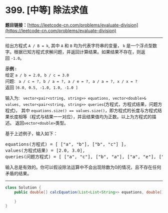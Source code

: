 # 399. [中等] 除法求值

**题目链接：**[https://leetcode-cn.com/problems/evaluate-division](https://leetcode-cn.com/problems/evaluate-division)

---

<div class="content__1Y2H">
 <div class="notranslate">
  <p>给出方程式&nbsp;<code>A / B = k</code>, 其中&nbsp;<code>A</code> 和&nbsp;<code>B</code> 均为代表字符串的变量，&nbsp;<code>k</code> 是一个浮点型数字。根据已知方程式求解问题，并返回计算结果。如果结果不存在，则返回&nbsp;<code>-1.0</code>。</p> 
  <p><strong>示例 :</strong><br> 给定&nbsp;<code>a / b = 2.0, b / c = 3.0</code><br> 问题: <code> a / c = ?, b / a = ?, a / e = ?, a / a = ?, x / x = ?&nbsp;</code><br> 返回&nbsp;<code>[6.0, 0.5, -1.0, 1.0, -1.0 ]</code></p> 
  <p>输入为: <code> vector&lt;pair&lt;string, string&gt;&gt; equations, vector&lt;double&gt;&amp; values, vector&lt;pair&lt;string, string&gt;&gt; queries</code>(方程式，方程式结果，问题方程式)，&nbsp;其中&nbsp;<code>equations.size() == values.size()</code>，即方程式的长度与方程式结果长度相等（程式与结果一一对应），并且结果值均为正数。以上为方程式的描述。&nbsp;返回<code>vector&lt;double&gt;</code>类型。</p> 
  <p>基于上述例子，输入如下：</p> 
  <pre class="language-text">equations(方程式) = [ ["a", "b"], ["b", "c"] ],
values(方程式结果) = [2.0, 3.0],
queries(问题方程式) = [ ["a", "c"], ["b", "a"], ["a", "e"], ["a", "a"], ["x", "x"] ]. 
</pre> 
  <p>输入总是有效的。你可以假设除法运算中不会出现除数为0的情况，且不存在任何矛盾的结果。</p> 
 </div>
</div>

---

```java
class Solution {
    public double[] calcEquation(List<List<String>> equations, double[] values, List<List<String>> queries) {
        
    }
}
```